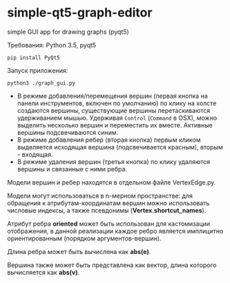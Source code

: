 # simple-qt5-graph-editor
simple GUI app for drawing graphs (pyqt5)

Требования: Python 3.5, pyqt5
```
pip install PyQt5
```

Запуск приложения: 
```
python3 ./graph_gui.py
```

- В режиме добавления/перемещения вершин (первая кнопка на панели инструментов, включен по умолчанию) по клику на холсте создаются вершины, существующие вершины перетаскиваются удерживанием мышью. Удерживая ```Control``` (```Command``` в OSX), можно выделить несколько вершин и переместить их вместе. Активные вершины подсвечиваются синим.
- В режиме добавления ребер (вторая кнопка) первым кликом выделяется исходящая вершина (подсвечивается красным), вторым - входящая. 
- В режиме удаления вершин (третья кнопка) по клику удаляются вершины и связанные с ними ребра.

Модели вершин и ребер находятся в отдельном файле VertexEdge.py.

Модели могут использоваться в n-мерном пространстве: для обращения к атрибутам-координатам вершин можно использовать числовые индексы, а также псевдонимы (**Vertex.shortcut_names**).

Атрибут ребра **oriented** может быть использован для кастомизации отображения, в данной реализации каждое ребро является имплицитно ориентированным (порядком аргументов-вершин).

Длина ребра может быть вычислена как **abs(e)**.

Вершина также может быть представлена как вектор, длина которого вычисляется как **abs(v)**.



